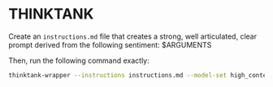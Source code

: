 # THINKTANK

Create an `instructions.md` file that creates a strong, well articulated, clear prompt derived from the following sentiment: $ARGUMENTS

Then, run the following command exactly:
```bash
thinktank-wrapper --instructions instructions.md --model-set high_context --include-philosophy --include-glance ./
```
